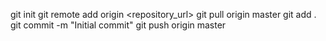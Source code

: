 git init
git remote add origin <repository_url>
git pull origin master
git add .
git commit -m "Initial commit"
git push origin master
